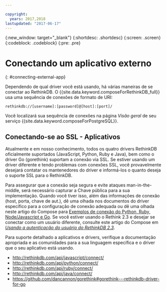 ```yaml
---

copyright:
  years: 2017,2018
lastupdated: "2017-06-17"
---
```


{:new_window: target="_blank"}
{:shortdesc: .shortdesc}
{:screen: .screen}
{:codeblock: .codeblock}
{:pre: .pre}

# Conectando um aplicativo externo
{: #connecting-external-app}

Dependendo de qual driver você está usando, há várias maneiras de se conectar ao RethinkDB. O {{site.data.keyword.composeForRethinkDB_full}} usa uma sequência de conexões de formato de URI:

```
rethinkdb://[username]:[password]@[host]:[port]/
```

Você localizará sua sequência de conexões na página *Visão geral* de seu serviço {{site.data.keyword.composeForPostgreSQL}}.

## Conectando-se ao SSL - Aplicativos

Atualmente e em nosso conhecimento, todos os quatro drivers RethinkDB oficialmente suportados (JavaScript, Python, Ruby e Java), bem como o driver Go (gorethink) suportam a conexão via SSL. Se estiver usando um driver diferente e tendo problemas com conexões SSL, você provavelmente desejará contatar os mantenedores do driver e informá-los o quanto deseja o suporte SSL para o RethinkDB.

Para assegurar que a conexão seja segura e evite ataques man-in-the-middle, será necessário capturar a Chave pública para a sua implementação. Quando você tiver isso, além das informações de conexão (host, porta, chave de aut.), dê uma olhada nos documentos do driver específico para a configuração de conexão adequada ou dê uma olhada neste artigo do Compose para [Exemplos de conexão do Python, Ruby, Node/Javascript e Go](https://www.compose.io/articles/rethinkdb-and-ssl-think-secure/). Se você estiver usando o Rethink 2.3 e desejar se conectar como um usuário diferente, consulte este artigo do Compose em *[Usando a autenticação do usuário do RethinkDB 2.3](https://compose.io/articles/using-rethinkdb-2-3s-user-authentication/)*.

Para suporte detalhado a aplicativos e drivers, verifique a documentação apropriada e as comunidades para a sua linguagem específica e o driver que o seu aplicativo está usando.

- http://rethinkdb.com/api/javascript/connect/
- http://rethinkdb.com/api/python/connect/
- http://rethinkdb.com/api/ruby/connect/
- http://rethinkdb.com/api/java/connect/
- https://github.com/dancannon/gorethink#gorethink---rethinkdb-driver-for-go
